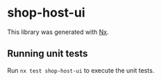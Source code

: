 # shop-host-ui

This library was generated with [Nx](https://nx.dev).

## Running unit tests

Run `nx test shop-host-ui` to execute the unit tests.
